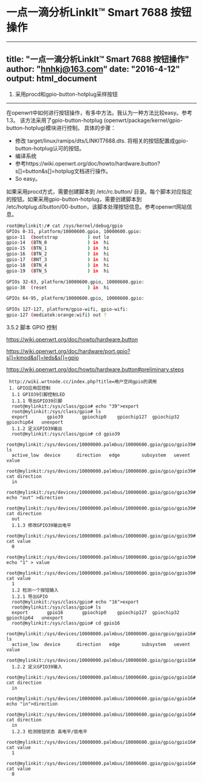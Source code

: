 # 一点一滴分析LinkIt™ Smart 7688 按钮操作

---
title: "一点一滴分析LinkIt™ Smart 7688 按钮操作"
author: "hnhkj@163.com"
date: "2016-4-12"
output: html_document
---

1. 采用procd和gpio-button-hotplug采样按钮
---------------------------------

   在openwrt中如何进行按钮操作，有多中方法。我认为一种方法比较easy。参考1.3。
   该方法采用了gpio-button-hotplug (openwrt/package/kernel/gpio-button-hotplug)模块进行控制。
具体的步骤：

 - 修改 target/linux/ramips/dts/LINKIT7688.dts. 将相关的按钮配置成gpio-button-hotplug认可的按钮。
 -  编译系统
 - 参考https://wiki.openwrt.org/doc/howto/hardware.button?s[]=button&s[]=hotplug文档进行操作。
 - So easy。

如果采用procd方式，需要创建脚本到 /etc/rc.button/ 目录。每个脚本对应指定的按钮。如果采用gpio-button-hotplug，需要创建脚本到 /etc/hotplug.d/button/00-button，该脚本处理按钮信息。参考openwrt网站信息。

```sh
root@mylinkit:/# cat /sys/kernel/debug/gpio
GPIOs 0-31, platform/10000600.gpio, 10000600.gpio:
gpio-11  (bootstrap           ) out lo
gpio-14  (BTN_0               ) in  hi
gpio-15  (BTN_1               ) in  hi
gpio-16  (BTN_2               ) in  hi
gpio-17  (BNT_3               ) in  hi
gpio-18  (BTN_4               ) in  hi
gpio-19  (BTN_5               ) in  hi

GPIOs 32-63, platform/10000600.gpio, 10000600.gpio:
gpio-38  (reset               ) in  hi

GPIOs 64-95, platform/10000600.gpio, 10000600.gpio:

GPIOs 127-127, platform/gpio-wifi, gpio-wifi:
gpio-127 (mediatek:orange:wifi) out ?
```


3.5.2 脚本 GPIO 控制

  <https://wiki.openwrt.org/doc/howto/hardware.button>
  
  <https://wiki.openwrt.org/doc/hardware/port.gpio?s[]=kmod&s[]=leds&s[]=gpio>
  
  <https://wiki.openwrt.org/doc/howto/hardware.button#preliminary.steps>

```
 http://wiki.wrtnode.cc/index.php?title=用户空间gpio的调用
 1. GPIO应用层控制
  1.1 GPIO39引脚控制LED
  1.1.1 导出GPIO39引脚
  root@mylinkit:/sys/class/gpio# echo "39">export
  root@mylinkit:/sys/class/gpio# ls
  export       gpio39       gpiochip0    gpiochip127  gpiochip32   gpiochip64   unexport
  1.1.2 定义GPIO39输出
  root@mylinkit:/sys/class/gpio# cd gpio39
  root@mylinkit:/sys/devices/10000000.palmbus/10000600.gpio/gpio/gpio39# ls
  active_low  device      direction   edge        subsystem   uevent      value
  root@mylinkit:/sys/devices/10000000.palmbus/10000600.gpio/gpio/gpio39# cat direction
  in
  root@mylinkit:/sys/devices/10000000.palmbus/10000600.gpio/gpio/gpio39# echo "out" >direction
  root@mylinkit:/sys/devices/10000000.palmbus/10000600.gpio/gpio/gpio39# cat direction
  out
  1.1.3 修改GPIO39输出电平
  root@mylinkit:/sys/devices/10000000.palmbus/10000600.gpio/gpio/gpio39# cat value
  0
  root@mylinkit:/sys/devices/10000000.palmbus/10000600.gpio/gpio/gpio39# echo "1" > value
  root@mylinkit:/sys/devices/10000000.palmbus/10000600.gpio/gpio/gpio39# cat value
  1
  1.2 检测一个按钮输入
  1.2.1 导出GPIO
  root@mylinkit:/sys/class/gpio# echo "16">export
  root@mylinkit:/sys/class/gpio# ls
  export       gpio16       gpiochip0    gpiochip127  gpiochip32   gpiochip64   unexport
  root@mylinkit:/sys/class/gpio# cd gpio16
  root@mylinkit:/sys/devices/10000000.palmbus/10000600.gpio/gpio/gpio16# ls
  active_low  device      direction   edge        subsystem   uevent      value
  root@mylinkit:/sys/devices/10000000.palmbus/10000600.gpio/gpio/gpio16#
  1.2.2 定义GPIO39输入
  root@mylinkit:/sys/devices/10000000.palmbus/10000600.gpio/gpio/gpio16# cat direction
  in
  root@mylinkit:/sys/devices/10000000.palmbus/10000600.gpio/gpio/gpio16# echo "in">direction
  root@mylinkit:/sys/devices/10000000.palmbus/10000600.gpio/gpio/gpio16# cat direction
  in
  1.2.3 检测按钮状态 高电平/低电平
  root@mylinkit:/sys/devices/10000000.palmbus/10000600.gpio/gpio/gpio16# cat value
  1
  root@mylinkit:/sys/devices/10000000.palmbus/10000600.gpio/gpio/gpio16# cat value
  0
```
